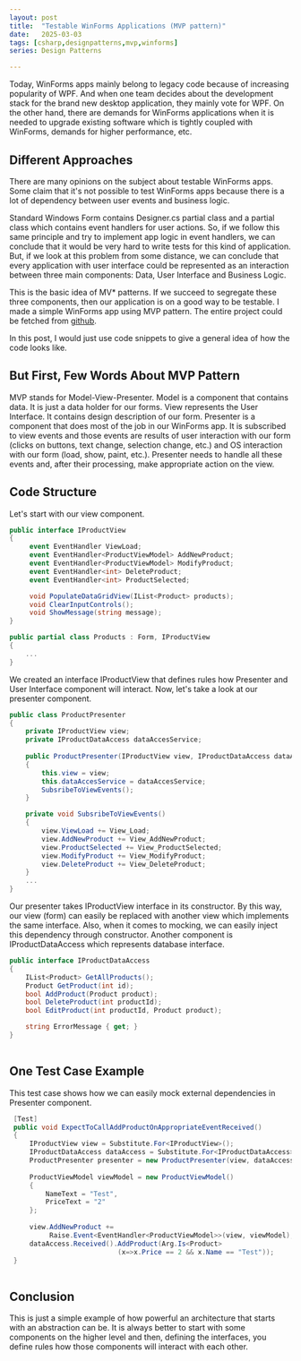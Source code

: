 ```yaml
---
layout: post
title:  "Testable WinForms Applications (MVP pattern)"
date:   2025-03-03
tags: [csharp,designpatterns,mvp,winforms]
series: Design Patterns

---
```

Today, WinForms apps mainly belong to legacy code because of increasing popularity of WPF. And when one team decides about the development stack for the brand new desktop application, they mainly vote for WPF. On the other hand, there are demands for WinForms applications when it is needed to upgrade existing software which is tightly coupled with WinForms, demands for higher performance, etc.

## Different Approaches

There are many opinions on the subject about testable WinForms apps. Some claim that it's not possible to test WinForms apps because there is a lot of dependency between user events and business logic.

  

Standard Windows Form contains Designer.cs partial class and a partial class which contains event handlers for user actions. So, if we follow this same principle and try to implement app logic in event handlers, we can conclude that it would be very hard to write tests for this kind of application. But, if we look at this problem from some distance, we can conclude that every application with user interface could be represented as an interaction between three main components: Data, User Interface and Business Logic.

  

This is the basic idea of MV\* patterns. If we succeed to segregate these three components, then our application is on a good way to be testable. I made a simple WinForms app using MVP pattern. The entire project could be fetched from [github](https://github.com/mirnes-mrkaljevic/testable-winforms-app).

  

In this post, I would just use code snippets to give a general idea of how the code looks like.

  

## But First, Few Words About MVP Pattern

MVP stands for Model-View-Presenter. Model is a component that contains data. It is just a data holder for our forms. View represents the User Interface. It contains design description of our form. Presenter is a component that does most of the job in our WinForms app. It is subscribed to view events and those events are results of user interaction with our form (clicks on buttons, text change, selection change, etc.) and OS interaction with our form (load, show, paint, etc.). Presenter needs to handle all these events and, after their processing, make appropriate action on the view.

  

## Code Structure

Let's start with our view component.

  

```csharp
public interface IProductView
{
     event EventHandler ViewLoad;
     event EventHandler<ProductViewModel> AddNewProduct;
     event EventHandler<ProductViewModel> ModifyProduct;
     event EventHandler<int> DeleteProduct;
     event EventHandler<int> ProductSelected;

     void PopulateDataGridView(IList<Product> products);
     void ClearInputControls();
     void ShowMessage(string message);
}

public partial class Products : Form, IProductView
{
    ...
}
```

We created an interface IProductView that defines rules how Presenter and User Interface component will interact. Now, let's take a look at our presenter component.

  

```csharp
public class ProductPresenter
{
    private IProductView view;
    private IProductDataAccess dataAccesService;
    
    public ProductPresenter(IProductView view, IProductDataAccess dataAccesService)
    {
        this.view = view;
        this.dataAccesService = dataAccesService;
        SubsribeToViewEvents();
    }

    private void SubsribeToViewEvents()
    {
        view.ViewLoad += View_Load;
        view.AddNewProduct += View_AddNewProduct;
        view.ProductSelected += View_ProductSelected;
        view.ModifyProduct += View_ModifyProduct;
        view.DeleteProduct += View_DeleteProduct;
    }
    ...
}
```

Our presenter takes IProductView interface in its constructor. By this way, our view (form) can easily be replaced with another view which implements the same interface. Also, when it comes to mocking, we can easily inject this dependency through constructor. Another component is IProductDataAccess which represents database interface.

  

```csharp
public interface IProductDataAccess
{
    IList<Product> GetAllProducts();
    Product GetProduct(int id);
    bool AddProduct(Product product);
    bool DeleteProduct(int productId);
    bool EditProduct(int productId, Product product);

    string ErrorMessage { get; }
}
  

```

## One Test Case Example

This test case shows how we can easily mock external dependencies in Presenter component.

  

  

```csharp
 [Test]
 public void ExpectToCallAddProductOnAppropriateEventReceived()
 {
     IProductView view = Substitute.For<IProductView>();
     IProductDataAccess dataAccess = Substitute.For<IProductDataAccess>();
     ProductPresenter presenter = new ProductPresenter(view, dataAccess);
           
     ProductViewModel viewModel = new ProductViewModel()
     {
         NameText = "Test",
         PriceText = "2"
     };
           
     view.AddNewProduct += 
          Raise.Event<EventHandler<ProductViewModel>>(view, viewModel);
     dataAccess.Received().AddProduct(Arg.Is<Product>
                           (x=>x.Price == 2 && x.Name == "Test"));
 }
  

```

## Conclusion

This is just a simple example of how powerful an architecture that starts with an abstraction can be. It is always better to start with some components on the higher level and then, defining the interfaces, you define rules how those components will interact with each other.